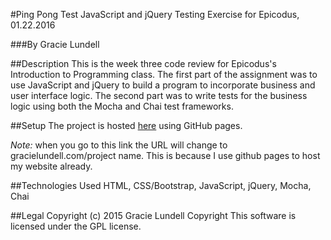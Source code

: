 #Ping Pong Test
JavaScript and jQuery Testing Exercise for Epicodus, 01.22.2016

###By Gracie Lundell

##Description
This is the week three code review for Epicodus's Introduction to Programming class. The first part of the assignment was to use JavaScript and jQuery to build a program to incorporate business and user interface logic. The second part was to write tests for the business logic using both the Mocha and Chai test frameworks.

##Setup
The project is hosted [here](gracielundell.com/epicodus-code-review-3/) using GitHub pages.

_Note:_ when you go to this link the URL will change to gracielundell.com/project name. This is because I use github pages to host my website already.

##Technologies Used
HTML, CSS/Bootstrap, JavaScript, jQuery, Mocha, Chai

##Legal
Copyright (c) 2015 Gracie Lundell Copyright This software is licensed under the GPL license.
